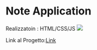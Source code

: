 <h1>Note Application</h1>
<span>Realizzatoin : HTML/CSS/JS</span>
<img src="https://github.com/user-attachments/assets/e521164d-ec19-469a-8e64-4a81bf4e3b5c">

<span>Link al Progetto:</span><a href="https://emanuelezii.github.io/Note_Application/" >Link</a>
